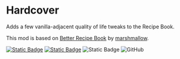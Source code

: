 # Hardcover

Adds a few vanilla-adjacent quality of life tweaks to the Recipe Book.

This mod is based on [Better Recipe Book](https://github.com/mrshmllow/BetterRecipeBook) by [marshmallow](https://github.com/mrshmllow).

[![Static Badge](https://img.shields.io/badge/Mod_Loader-Fabric-lightyellow)](https://fabricmc.net/)
[![Static Badge](https://img.shields.io/badge/Requires-Fabric_API-lightyellow)](https://modrinth.com/mod/fabric-api/)
![Static Badge](https://img.shields.io/badge/Environment-Client-purple)
![GitHub](https://img.shields.io/github/license/dicedpixels/vwoops?label=License)
